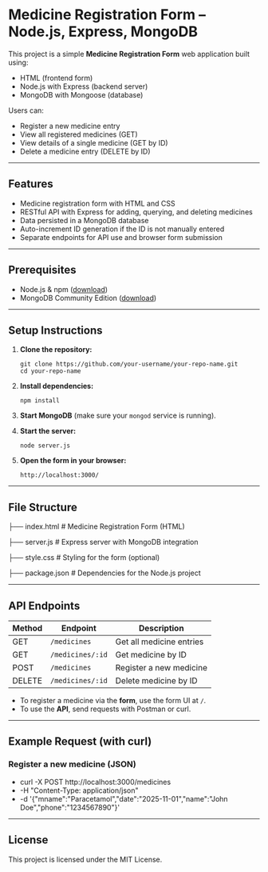 # Medicine Registration Form – Node.js, Express, MongoDB

This project is a simple **Medicine Registration Form** web application built using:
- HTML (frontend form)
- Node.js with Express (backend server)
- MongoDB with Mongoose (database)

Users can:
- Register a new medicine entry
- View all registered medicines (GET)
- View details of a single medicine (GET by ID)
- Delete a medicine entry (DELETE by ID)

---

## Features

- Medicine registration form with HTML and CSS
- RESTful API with Express for adding, querying, and deleting medicines
- Data persisted in a MongoDB database
- Auto-increment ID generation if the ID is not manually entered
- Separate endpoints for API use and browser form submission

---

## Prerequisites

- Node.js & npm ([download](https://nodejs.org/))
- MongoDB Community Edition ([download](https://www.mongodb.com/try/download/community))

---

## Setup Instructions

1. **Clone the repository:**
    ```
    git clone https://github.com/your-username/your-repo-name.git
    cd your-repo-name
    ```

2. **Install dependencies:**
    ```
    npm install
    ```

3. **Start MongoDB** (make sure your `mongod` service is running).

4. **Start the server:**
    ```
    node server.js
    ```

5. **Open the form in your browser:**
    ```
    http://localhost:3000/
    ```

---

## File Structure

├── index.html # Medicine Registration Form (HTML)

├── server.js # Express server with MongoDB integration

├── style.css # Styling for the form (optional)

├── package.json # Dependencies for the Node.js project

---

## API Endpoints

| Method | Endpoint            | Description                |
|--------|---------------------|----------------------------|
| GET    | `/medicines`        | Get all medicine entries   |
| GET    | `/medicines/:id`    | Get medicine by ID         |
| POST   | `/medicines`        | Register a new medicine    |
| DELETE | `/medicines/:id`    | Delete medicine by ID      |

- To register a medicine via the **form**, use the form UI at `/`.
- To use the **API**, send requests with Postman or curl.

---

## Example Request (with curl)

### Register a new medicine (JSON)
- curl -X POST http://localhost:3000/medicines
- -H "Content-Type: application/json"
- -d '{"mname":"Paracetamol","date":"2025-11-01","name":"John Doe","phone":"1234567890"}'

---

## License

This project is licensed under the MIT License.
